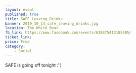 ```yaml
---
layout: event
published: true
title: SAFE Leaving Drinks
banner: 2019_10_14_safe_leaving_drinks.jpg
location: The White Bear
fb_link: https://www.facebook.com/events/638875413185405/
ticket_link:
price: Free
category:
    - Social
---
```


SAFE is going off tonight :'(
